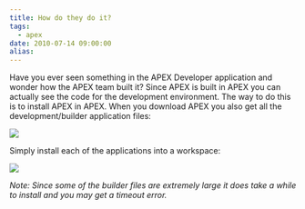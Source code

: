 ```yaml
---
title: How do they do it?
tags:
  - apex
date: 2010-07-14 09:00:00
alias:
---
```


Have you ever seen something in the APEX Developer application and wonder how the APEX team built it? Since APEX is built in APEX you can actually see the code for the development environment. The way to do this is to install APEX in APEX. When you download APEX you also get all the development/builder application files:

[![](http://3.bp.blogspot.com/_33EF80fk9sM/TDL4v2Q_g_I/AAAAAAAADxY/EHnSikbHj8k/s400/apex_builder.jpg)](http://3.bp.blogspot.com/_33EF80fk9sM/TDL4v2Q_g_I/AAAAAAAADxY/EHnSikbHj8k/s1600/apex_builder.jpg)

Simply install each of the applications into a workspace:

[![](http://4.bp.blogspot.com/_33EF80fk9sM/TDL44-rkrgI/AAAAAAAADxg/qU8_bBkfgDA/s400/apex_builder_files.jpg)](http://4.bp.blogspot.com/_33EF80fk9sM/TDL44-rkrgI/AAAAAAAADxg/qU8_bBkfgDA/s1600/apex_builder_files.jpg)

<span style="font-style:italic;">Note: Since some of the builder files are extremely large it does take a while to install and you may get a timeout error.</span>
